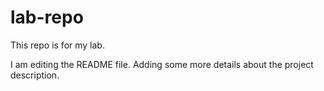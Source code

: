 # lab-repo
This repo is for my lab.

I am editing the README file. Adding some more details about the project description.
